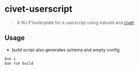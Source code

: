 # civet-userscript

> A W.I.P boilerplate for a userscript using esbuild and [civet](https://civet.dev)

## Usage

* build script also generates schema and empty config

```sh
bun i
bun run build
```